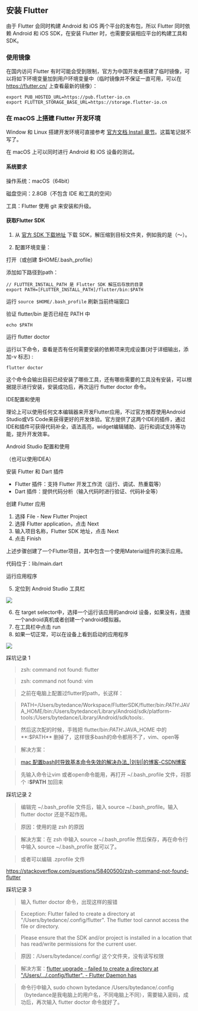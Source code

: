 ## 安装 Flutter

由于 Flutter 会同时构建 Android 和 iOS 两个平台的发布包，所以 Flutter 同时依赖 Android 和 iOS SDK，在安装 Flutter 时，也需要安装相应平台的构建工具和 SDK。

### 使用镜像

在国内访问 Flutter 有时可能会受到限制，官方为中国开发者搭建了临时镜像，可以将如下环境变量加到用户环境变量中（临时镜像并不保证一直可用，可以在 https://flutter.cn/ 上查看最新的镜像）：

```
export PUB_HOSTED_URL=https://pub.flutter-io.cn
export FLUTTER_STORAGE_BASE_URL=https://storage.flutter-io.cn
```

### 在 macOS 上搭建 Flutter 开发环境

Window 和 Linux 搭建开发环境可直接参考 [官方文档 Install 章节](https://flutter.dev/docs/get-started/install)。这篇笔记就不写了。

在 macOS 上可以同时进行 Android 和 iOS 设备的测试。

#### 系统要求

操作系统：macOS（64bit）

磁盘空间：2.8GB（不包含 IDE 和工具的空间）

工具：Flutter 使用 git 来安装和升级。

#### 获取Flutter SDK

1. 从 [官方 SDK 下载地址]( https://flutter.dev/docs/development/tools/sdk/releases) 下载 SDK，解压缩到目标文件夹，例如我的是（～）。

2. 配置环境变量：

打开（或创建 $HOME/.bash_profile）

添加如下路径到path：

```
// FLUTTER_INSTALL_PATH 是 Flutter SDK 解压后存放的目录
export PATH=[FLUTTER_INSTALL_PATH]/flutter/bin:$PATH
```

运行 `source $HOME/.bash_profile` 刷新当前终端窗口

验证 flutter/bin 是否已经在 PATH 中

```
echo $PATH
```

运行 flutter doctor

运行以下命令，查看是否有任何需要安装的依赖项来完成设置(对于详细输出，添加-v 标志) :

```
flutter doctor
```

这个命令会输出目前已经安装了哪些工具，还有哪些需要的工具没有安装，可以根据提示进行安装，安装成功后，再次运行 flutter doctor 命令。

IDE配置和使用

理论上可以使用任何文本编辑器来开发Flutter应用，不过官方推荐使用Android Studio或VS Code来获得更好的开发体验。官方提供了这两个IDE的插件，通过IDE和插件可获得代码补全，语法高亮，widget编辑辅助、运行和调试支持等功能，提升开发效率。

Android Studio 配置和使用

（也可以使用IDEA）

安装 Flutter 和 Dart 插件

-   Flutter 插件：支持 Flutter 开发工作流（运行、调试、热重载等）
-   Dart 插件：提供代码分析（输入代码时进行验证、代码补全等）

创建 Flutter 应用

1.  选择 File - New Flutter Project
2.  选择 Flutter application，点击 Next
3.  输入项目名称，Flutter SDK 地址，点击 Next
4.  点击 Finish

上述步骤创建了一个Flutter项目，其中包含一个使用Material组件的演示应用。

代码位于：lib/main.dart

运行应用程序

5.  定位到 Android Studio 工具栏

![](https://bytedance.feishu.cn/space/api/box/stream/download/asynccode/?code=Y2E0ZmUyODhjNmExYmM3YzVlZTUyMmExYzI0MGY3ODlfbXJsdTJONnZLWUN4TERvN3JNNGU3UkNKbFhrd3lSQlRfVG9rZW46Ym94Y256WEdGQ0lNaEFob25wb3UwSU1qYlljXzE2MzA2ODg2OTg6MTYzMDY5MjI5OF9WNA)

6.  在 target selector中，选择一个运行该应用的android 设备，如果没有，连接一个android真机或者创建一个android模拟器。
7.  在工具栏中点击 run
8.  如果一切正常，可以在设备上看到启动的应用程序

![](https://bytedance.feishu.cn/space/api/box/stream/download/asynccode/?code=Yzk5Y2Q1MWFiMTQ3NWRjY2E1NjhhY2FjMjI0MmYyODJfc2tINWxiU3g1OHRLR2ZMNDlicmsweGlLMWZFZ0prTHNfVG9rZW46Ym94Y242QldlS3piS3B2RU5NZzBKeGdnSlVnXzE2MzA2ODg2OTg6MTYzMDY5MjI5OF9WNA)

踩坑记录 1

> zsh: command not found: flutter

> zsh: command not found: vim

> 之前在电脑上配置过flutter的path，长这样：

> PATH=/Users/bytedance/Workspace/FlutterSDK/flutter/bin:$PATH:$JAVA_HOME/bin:/Users/bytedance/Library/Android/sdk/platform-tools:/Users/bytedance/Library/Android/sdk/tools:.

> 然后这次配的时候，手贱把 flutter/bin:$PATH:$JAVA_HOME 中的**:$PATH** 删掉了，这样很多bash的命令都用不了，vim、open等

> 解决方案：

> [mac 配置bash时导致基本命令失效的解决办法_|刘钊|的博客-CSDN博客](https://blog.csdn.net/weixin_40200876/article/details/87938005)

> 先输入命令让vim 或者open命令能用，再打开 ~/.bash_profile 文件，将那个 **:$PATH** 加回来

踩坑记录 2

> 编辑完 ~/.bash_profile 文件后，输入 source ~/.bash_profile。输入flutter doctor 还是不起作用。

> 原因：使用的是 zsh 的原因

> 解决方案：在 zsh 中输入 source ~/.bash_profile 然后保存，再在命令行中输入 source ~/.bash_profile 就可以了。

> 或者可以编辑 .zprofile 文件

https://stackoverflow.com/questions/58400500/zsh-command-not-found-flutter

踩坑记录 3

> 输入 flutter doctor 命令，出现这样的报错

> Exception: Flutter failed to create a directory at "/Users/bytedance/.config/flutter". The flutter tool cannot access the file or directory.

> Please ensure that the SDK and/or project is installed in a location that has read/write permissions for the current user.

> 原因：/Users/bytedance/.config/ 这个文件夹，没有读写权限

> 解决方案：[flutter upgrade - failed to create a directory at "/Users/.../.config/flutter". - Flutter Daemon has](https://stackoverflow.com/questions/66601502/flutter-upgrade-failed-to-create-a-directory-at-users-config-flutter)

> 命令行中输入 sudo chown bytedance /Users/bytedance/.config （bytedance是我电脑上的用户名，不同电脑上不同），需要输入密码，成功后，再次输入 flutter doctor 命令就好了。